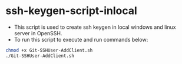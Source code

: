 # ssh-keygen-script-inlocal
* This script is used to create ssh keygen in local windows and linux server in OpenSSH.
* To run this script to execute and run commands below:
```Bash Script
chmod +x Git-SSHUser-AddClient.sh
./Git-SSHUser-AddClient.sh
```